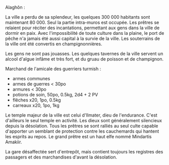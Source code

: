 Alaghôn : 


La ville a perdu de sa splendeur, les quelques 300 000 habitants sont maintenant 80 000. Seul la partie intra-muros est occupée. 
Les prêtres se relaient pour réciter des incantations, permettant aux gens dans la ville de dormir en paix. 
Avec l'impossibilité de toute culture dans la plaine, le port de pêche n'a jamais été aussi capital à la survie de la ville. 
Les souterrains de la ville ont été convertis en champignonnières. 

Les gens ne sont pas jouasses. Les quelques tavernes de la ville servent un alcool d'algue infâme et très fort, et du gruau de poisson et de champignon.

Marchand de l'amicale des guerriers turmish :
- armes communes
- armes de guerres < 30po
- armures < 30po
- potions de soin, 50po, 0.5kg, 2d4 + 2 PV
- flêches x20, 1po, 0.5kg
- carreaux x20, 1po, 1kg

Le temple majeur de la ville est celui d'Ilmater, dieu de l'endurance. C'est d'ailleurs le seul temple en activité. Les dieux sont généralement silencieux depuis la désolation. Tous les prêtres se sont ralliés au seul culte capable d'apporter un semblant de protection contre les cauchemards qui hantent les esprits au repos.
Le grand prêtre est un haut elfe nommé Mindartis Amakiir.

La gare désaffectée sert d'entrepôt, mais contient toujours les registres des passagers et des marchandises d'avant la désolation.
